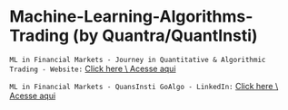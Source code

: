 # Machine-Learning-Algorithms-Trading (by Quantra/QuantInsti)

`ML in Financial Markets - Journey in Quantitative & Algorithmic Trading - Website:` [Click here \ Acesse aqui](https://www.quantinsti.com/)

`ML in Financial Markets - QuansInsti GoAlgo - LinkedIn:` [Click here \ Acesse aqui](https://www.linkedin.com/school/quantinsti/)
